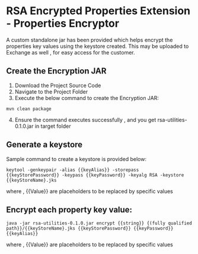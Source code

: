 # RSA Encrypted Properties Extension - Properties Encryptor

A custom standalone jar has been provided which helps encrypt the properties key values using the keystore created. This may be uploaded to Exchange as well , for easy access for the customer.



## Create the Encryption JAR
1. Download the Project Source Code
2. Navigate to the Project Folder
3. Execute the below command to create the Encryption JAR:

```
mvn clean package
```
4. Ensure the command executes successfully , and you get rsa-utilities-0.1.0.jar in target folder

## Generate a keystore
Sample command to create a keystore is provided below:

```
keytool -genkeypair -alias {{keyAlias}} -storepass {{keyStorePassword}} -keypass {{keyPassword}} -keyalg RSA -keystore {{keyStoreName}.jks
```
where , {{Value}} are placeholders to be replaced by specific values

## Encrypt each property key value:

```
java -jar rsa-utilities-0.1.0.jar encrypt {{string}} {(fully qualified path}}/{{keyStoreName}.jks {{keyStorePassword}} {{keyPassword}} {{keyAlias}}
```
where , {{Value}} are placeholders to be replaced by specific values


